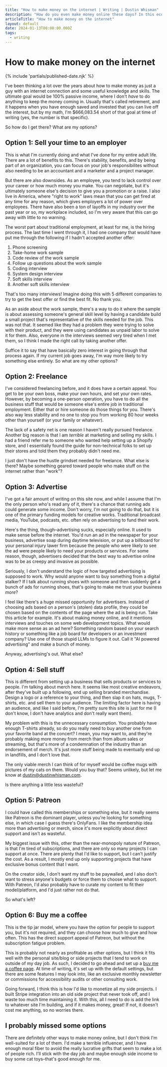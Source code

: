 ```yaml
---
title: "How to make money on the internet | Writing | Dustin Whisman"
description: "How do you even make money online these days? In this economy?!"
articleTitle: "How to make money on the internet"
layout: default
date: 2024-01-13T00:00:00.000Z
tags:
  - writing
---
```


# How to make money on the internet

{% include 'partials/published-date.njk' %}

I've been thinking a lot over the years about how to make money as just a guy with an internet connection and some useful knowledge and skills. The ultimate goal would be 100% passive income, where I don't _have_ to do anything to keep the money coming in. Usually that's called retirement, and it happens when you have enough saved and invested that you can live off the interest, but by my math, I'm $666,083.54 short of that goal at time of writing (yes, the number is that specific).

So how do I get there? What are my options?

## Option 1: Sell your time to an employer

This is what I'm currently doing and what I've done for my entire adult life. There are a lot of benefits to this. There's stability, benefits, and by being part of an organization, you can focus on your job's responsibilites without also needing to be an accountant and a marketer and a project manager.

But there are also downsides. As an employee, you tend to lack control over your career or how much money you make. You can negotiate, but it's ultimately someone else's decision to give you a promotion or a raise. I also live in America, where "right to work" laws mean that you can get fired at any time for any reason, which gives employers a lot of power over employees. There have also been a ton of layoffs in my industry over the past year or so, my workplace included, so I'm very aware that this can go away with little to no warning.

The worst part about traditional employment, at least for me, is the hiring process. The last time I went through it, I had one company that would have put me through the following if I hadn't accepted another offer:

1. Phone screening
1. Take-home work sample
1. Code review of the work sample
1. Follow up questions about the work sample
1. Coding interview
1. System design interview
1. Soft skills interview
1. Another soft skills interview

That's too many interviews! Imagine doing this with 5 different companies to try to get the best offer or find the best fit. No thank you.

As an aside about the work sample, there's a way to do it where the sample is about assessing someone's general skill level by having a candidate build a small project that's representative of the skills needed for the job. This was not that. It seemed like they had a problem they were trying to solve with their product, and they were using candidates as unpaid labor to solve it for them. Also, everyone in the interviews seemed very tired when I met them, so I think I made the right call by taking another offer.

Suffice it to say that have basically zero interest in going through that process again. If my current job goes away, I'm way more likely to try something else entirely. So what are my other options?

## Option 2: Freelance

I've considered freelancing before, and it does have a certain appeal. You get to be your own boss, make your own hours, and set your own rates. However, by becoming a one-person operation, you have to do all the business stuff that would be someone else's entire job in traditional employment. Either that or hire someone do those things for you. There's also way less stability and no one to stop you from working 80 hour weeks other than yourself (or your family or whatever).

The lack of a safety net is one reason I haven't really pursued freelance. Another big reason is that I am _terrible_ at marketing and selling my skills. I had a friend refer me to someone who wanted help setting up a Shopify store, and I essentially found the guide for non-technical folks to set up their stores and told them they probably didn't need me.

I just don't have the hustle grindset needed for freelance. What else is there? Maybe something geared toward people who make stuff on the internet rather than "work"?

## Option 3: Advertise

I've got a fair amount of writing on this site now, and while I assume that I'm the only person who's read any of it, there's a chance that running ads could generate some income. Don't worry, I'm not going to do that, but it is one of the primary funding models for creative works. Traditional broadcast media, YouTube, podcasts, etc. often rely on advertising to fund their work.

Here's the thing, though–advertising sucks, especially online. It used to make sense before the internet. You'd run an ad in the newspaper for your business, advertise soap during daytime television, or put up a billboard for your personal injury lawer firm because the people who were likely to see the ad were people likely to need your products or services. For some reason, though, advertisers decided that the best way to advertise online was to be as creepy and invasive as possible.

Seriously, I don't understand the logic of how targeted advertising is supposed to work. Why would anyone want to buy something from a digital stalker? If I talk about running shoes with someone and then suddenly get a bunch of ads for running shoes, that's going to make me trust your business _more_?

I feel like there's a huge missed opportunity for advertisers. Instead of choosing ads based on a person's (stolen) data profile, they could be chosen based on the contents of the page where the ad is being run. Take this article for example. It's about making money online, and it mentions interviews and touches on some web development topics. What would make more sense as an ad here? Something random based on your search history or something like a job board for developers or an investment company? Use one of those stupid LLMs to figure it out. Call it "AI powered advertising" and make a bunch of money.

Anyway, advertising's out. What else?

## Option 4: Sell stuff

This is different from setting up a business that sells products or services to people. I'm talking about merch here. It seems like most creative endeavors, after they've built up a following, end up selling branded merchandise. Design a logo or a reference to your thing, and then slap it on hats, mugs, T-shirts, etc. and sell them to your audience. The limiting factor here is having an audience, and like I said before, I'm pretty sure this site is just for me (I don't know, I don't have analytics and don't really want them).

My problem with this is the unnecessary consumption. You probably have enough T-shirts already, so do you really need to buy another one from your favorite band at the concert? I mean, you may want to, and they're probably making more money from merch than from album sales or streaming, but that's more of a condemnation of the industry than an endorsement of merch. It's just more stuff being made to eventually end up in landfills, and I don't love that.

The only viable merch I can think of for myself would be coffee mugs with pictures of my cats on them. Would you buy that? Seems unlikely, but let me know at [dustin@dustinwhisman.com](mailto:dustin@dustinwhisman.com).

Is there anything a little less wasteful?

## Option 5: Patreon

I could have called this memberships or something else, but it really seems like Patreon is the dominant player, unless you're looking for something else, in which case I guess there's OnlyFans. I like the membership idea more than advertising or merch, since it's more explicitly about direct support and isn't as wasteful.

My biggest issue with this, other than the near-monopoly nature of Patreon, is that I'm tired of subscriptions, and there are only so many projects I can support at once. There are plenty that I'd like to support, but I can't justify the cost. As a result, I mostly end up only supporting projects that have exclusive bonus content that I want.

On the creator side, I don't want my stuff to be paywalled, and I also don't want to stress anyone's budgets or force them to choose what to support. With Patreon, I'd also probably have to curate my content to fit their model/platform, and I'd just rather not do that.

So what's left?

## Option 6: Buy me a coffee

This is the tip jar model, where you have the option for people to support you, but it's not required, and they can choose how much to give and how often. This has the direct support appeal of Patreon, but without the subscription fatigue problem.

This is probably not nearly as profitable as other options, but I think it fits well with the personal site/blog or side projects that I tend to work on outside of my day job. As such, I decided to go ahead and set up a [buy me a coffee page](https://www.buymeacoffee.com/dustinwhisman). At time of writing, it's set up with the default settings, but there are some features I may look into, like an exclusive monthly newsletter or commissions for accessibility audits or other consulting work.

Going forward, I think this is how I'd like to monetize all my side projects. I built Stripe integration into an old side project that never took off, and I waste too much time maintaining it. With this, all I need to do is add the link to whatever site I'm building, and if it makes money, great! If not, it doesn't cost me anything, so no worries there.

## I probably missed some options

There are definitely other ways to make money online, but I don't think I'm well-suited for a lot of them. I'd make a terrible influencer, and I have enough moral fiber to avoid the really lucrative grifts that seem to make a lot of people rich. I'll stick with the day job and maybe enough side income to buy some cat toys–that's good enough for me.
